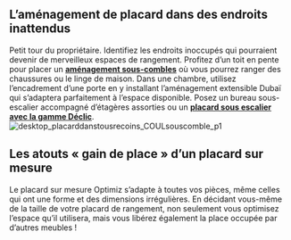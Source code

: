 ## L’aménagement de placard dans des endroits inattendus
Petit tour du propriétaire. Identifiez les endroits inoccupés qui pourraient devenir de merveilleux espaces de rangement. Profitez d’un toit en pente pour placer un [**aménagement sous-combles**](/amenagement-sous-combles-FPC2162120) où vous pourrez ranger des chaussures ou le linge de maison. Dans une chambre, utilisez l’encadrement d’une porte en y installant l’aménagement extensible Dubaï qui s’adaptera parfaitement à l’espace disponible. Posez un bureau sous-escalier accompagné d’étagères assorties ou un [**placard sous escalier avec la gamme Déclic**](/amenagements-sous-escaliers-2-etageres-FPC2271400).
![desktop_placarddanstousrecoins_COULsouscomble_p1](//statics.lapeyre.fr/img/contrib/2bdd4da30020b216/desktop_placarddanstousrecoins_COULsouscomble_p1.jpg)
##
## Les atouts « gain de place » d’un placard sur mesure
Le placard sur mesure Optimiz s’adapte à toutes vos pièces, même celles qui ont une forme et des dimensions irrégulières. En décidant vous-même de la taille de votre placard de rangement, non seulement vous optimisez l’espace qu’il utilisera, mais vous libérez également la place occupée par d’autres meubles !